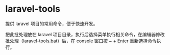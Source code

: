 # laravel-tools
提供 laravel 项目的常用命令，便于快速开发。

把此批处理放在 laravel 项目目录，执行后选择菜单执行相关命令，在编辑器修改批处理（laravel-tools.bat）后，在 console 窗口按 ~ + Enter 重新选择命令执行。